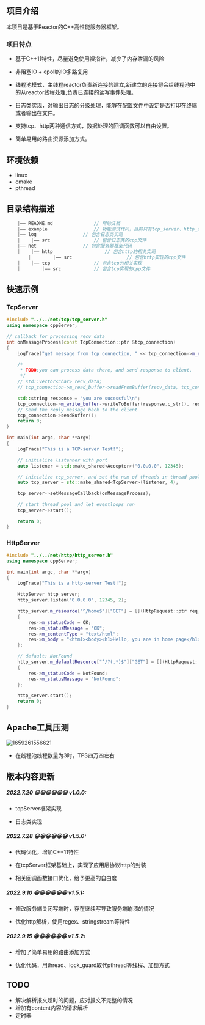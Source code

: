## 项目介绍

本项目是基于Reactor的C++高性能服务器框架。
### 项目特点
- 基于C++11特性，尽量避免使用裸指针，减少了内存泄漏的风险

- 非阻塞IO + epoll的IO多路复用

- 线程池模式，主线程reactor负责新连接的建立,新建立的连接将会给线程池中的从reactor线程处理,负责已连接的读写事件处理。

- 日志类实现，对输出日志的分级处理，能够在配置文件中设定是否打印在终端或者输出在文件。

- 支持tcp、http两种通信方式，数据处理的回调函数可以自由设置。

- 简单易用的路由资源添加方式。



## 环境依赖

- linux
- cmake
- pthread


## 目录结构描述

```C++
	|—— README.md 				// 帮助文档
	|—— example 				// 功能测试代码，目前只有tcp_server、http_server的运行测试
	|—— log					// 包含日志类实现
	|    |—— src				// 包含日志类的cpp文件
	|—— net					// 包含服务器框架代码
	|    |—— http			        // 包含http的相关实现
        |        |—— src             		// 包含http实现的cpp文件
	|    |—— tcp				// 包含tcp的相关实现
	|        |—— src			// 包含tcp实现的cpp文件
```

## 快速示例 
### TcpServer
```C++
#include "../../net/tcp/tcp_server.h"
using namespace cppServer;

// callback for processing recv_data
int onMessageProcess(const TcpConnection::ptr &tcp_connection)
{
    LogTrace("get message from tcp connection, " << tcp_connection->m_name);

    /*
     * TODO:you can process data there, and send response to client.
     */
    // std::vector<char> recv_data;
    // tcp_connection->m_read_buffer->readFromBuffer(recv_data, tcp_connection->m_read_buffer->readAble());

    std::string response = "you are sucessful\n";
    tcp_connection->m_write_buffer->writeToBuffer(response.c_str(), response.length());
    // Send the reply message back to the client
    tcp_connection->sendBuffer();
    return 0;
}

int main(int argc, char **argv)
{
    LogTrace("This is a TCP-server Test!");

    // initialize listenner with port
    auto listener = std::make_shared<Acceptor>("0.0.0.0", 12345);

    // initialize tcp_server, and set the num of threads in thread pool to handle connected fd.
    auto tcp_server = std::make_shared<TcpServer>(listener, 4);

    tcp_server->setMessageCallback(onMessageProcess);

    // start thread pool and let eventloops run
    tcp_server->start();

    return 0;
}

```
### HttpServer
```C++
#include "../../net/http/http_server.h"
using namespace cppServer;

int main(int argc, char **argv)
{
    LogTrace("This is a http-server Test!");

    HttpServer http_server;
    http_server.listen("0.0.0.0", 12345, 2);

    http_server.m_resource["^/home$"]["GET"] = [](HttpRequest::ptr req, HttpResponse::ptr res)
    {
        res->m_statusCode = OK;
        res->m_statusMessage = "OK";
        res->m_contentType = "text/html";
        res->m_body = "<html><body><h1>Hello, you are in home page</h1></body></html>";
    };

    // default: NotFound
    http_server.m_defaultResource["^/?(.*)$"]["GET"] = [](HttpRequest::ptr req, HttpResponse::ptr res)
    {
        res->m_statusCode = NotFound;
        res->m_statusMessage = "NotFound";
    };

    http_server.start();
    return 0;
}

```
## Apache工具压测
![1659261556621](https://user-images.githubusercontent.com/45566796/182021042-9975a245-903f-45ee-a22d-c4cb2a6e8407.png)


- 在线程池线程数量为3时，TPS四万四左右



## 版本内容更新

##### 2022.7.20 😀😀😀😀😀😀 v1.0.0:

- tcpServer框架实现

- 日志类实现

##### 2022.7.28 😀😀😀😀😀😀 v1.5.0:
- 代码优化，增加C++11特性

- 在tcpServer框架基础上，实现了应用层协议http的封装

- 相关回调函数接口优化，给予更高的自由度

##### 2022.9.10 😀😀😀😀😀😀 v1.5.1:
- 修改服务端关闭写端时，存在继续写导致服务端崩溃的情况

- 优化http解析，使用regex、stringstream等特性

##### 2022.9.15 😀😀😀😀😀😀 v1.5.2:
- 增加了简单易用的路由添加方式

- 优化代码，用thread、lock_guard取代pthread等线程、加锁方式


## TODO
- 解决解析报文超时的问题，应对报文不完整的情况
- 增加有content内容的请求解析
- 定时器

